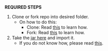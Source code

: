 **REQUIRED STEPS**

1. Clone or fork repo into desired folder.
	- On how to do this:
		- Clone: Read [this](https://help.github.com/articles/cloning-a-repository/) to learn how.
		- Fork: Read [this](https://help.github.com/articles/fork-a-repo/) to learn how.
2. Take the [jar here](https://github.com/cedrictongg/CSULA/blob/master/JBox2D/jboxjar.jar) and import it.
	- If you do not know how, please read [this](https://stackoverflow.com/questions/3280353/how-to-import-a-jar-in-eclipse).
